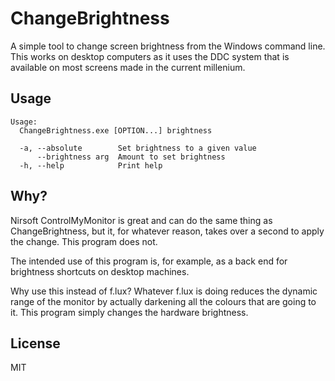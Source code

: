 # ChangeBrightness
A simple tool to change screen brightness from the Windows command line. This works on desktop computers as it uses the DDC system that is available on most screens made in the current millenium.

## Usage
```
Usage:
  ChangeBrightness.exe [OPTION...] brightness

  -a, --absolute        Set brightness to a given value
      --brightness arg  Amount to set brightness
  -h, --help            Print help
```

## Why?
Nirsoft ControlMyMonitor is great and can do the same thing as ChangeBrightness, but it, for whatever reason, takes over a second to apply the change. This program does not.

The intended use of this program is, for example, as a back end for brightness shortcuts on desktop machines.

Why use this instead of f.lux? Whatever f.lux is doing reduces the dynamic range of the monitor by actually darkening all the colours that are going to it. This program simply changes the hardware brightness.

## License
MIT
